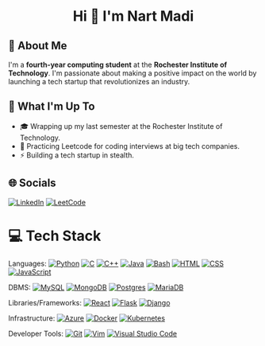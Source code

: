 <h1 align="center">Hi 👋 I'm Nart Madi</h1>

## 💫 About Me
I'm a **fourth-year computing student** at the **Rochester Institute of Technology**. I'm passionate about making a positive impact on the world by launching a tech startup that revolutionizes an industry.

## 🚀 What I'm Up To

- 🎓 Wrapping up my last semester at the Rochester Institute of Technology.
- 🦾 Practicing Leetcode for coding interviews at big tech companies.
- ⚡ Building a tech startup in stealth.


## 🌐 Socials
[![LinkedIn](https://img.shields.io/badge/Linkedin-%230077B5.svg?logo=linkedin&logoColor=white)](https://www.linkedin.com/in/nartmadi)
[![LeetCode](https://img.shields.io/badge/LeetCode-000000?logo=LeetCode&logoColor=#d16c06)](https://leetcode.com/nartmadi)



# 💻 Tech Stack
Languages: 
[![Python](https://img.shields.io/badge/Python-3776AB?logo=python&logoColor=fff)](#)
[![C](https://img.shields.io/badge/C-00599C?logo=c&logoColor=white)](#)
[![C++](https://img.shields.io/badge/C++-%2300599C.svg?logo=c%2B%2B&logoColor=white)](#)
[![Java](https://img.shields.io/badge/Java-%23ED8B00.svg?logo=openjdk&logoColor=white)](#)
[![Bash](https://img.shields.io/badge/Bash-4EAA25?logo=gnubash&logoColor=fff)](#)
[![HTML](https://img.shields.io/badge/HTML-%23E34F26.svg?logo=html5&logoColor=white)](#)
[![CSS](https://img.shields.io/badge/CSS-1572B6?logo=css3&logoColor=fff)](#)
[![JavaScript](https://img.shields.io/badge/JavaScript-F7DF1E?logo=javascript&logoColor=000)](#)

DBMS:
[![MySQL](https://img.shields.io/badge/MySQL-4479A1?logo=mysql&logoColor=fff)](#)
[![MongoDB](https://img.shields.io/badge/MongoDB-%234ea94b.svg?logo=mongodb&logoColor=white)](#)
[![Postgres](https://img.shields.io/badge/Postgres-%23316192.svg?logo=postgresql&logoColor=white)](#)
[![MariaDB](https://img.shields.io/badge/MariaDB-003545?logo=mariadb&logoColor=white)](#)

Libraries/Frameworks: 
[![React](https://img.shields.io/badge/React-%2320232a.svg?logo=react&logoColor=%2361DAFB)](#)
[![Flask](https://img.shields.io/badge/Flask-000?logo=flask&logoColor=fff)](#)
[![Django](https://img.shields.io/badge/Django-%23092E20.svg?logo=django&logoColor=white)](#)

Infrastructure:
[![Azure](https://img.shields.io/badge/Azure-0078D4?logo=microsoft-azure&logoColor=white)](#)
[![Docker](https://img.shields.io/badge/Docker-2496ED?logo=docker&logoColor=fff)](#)
[![Kubernetes](https://img.shields.io/badge/Kubernetes-326CE5?logo=kubernetes&logoColor=fff)](#)

Developer Tools:
[![Git](https://img.shields.io/badge/Git-F05032?logo=git&logoColor=fff)](#)
[![Vim](https://img.shields.io/badge/Vim-%2311AB00.svg?logo=vim&logoColor=white)](#)
[![Visual Studio Code](https://custom-icon-badges.demolab.com/badge/Visual%20Studio%20Code-0078d7.svg?logo=vsc&logoColor=white)](#)
